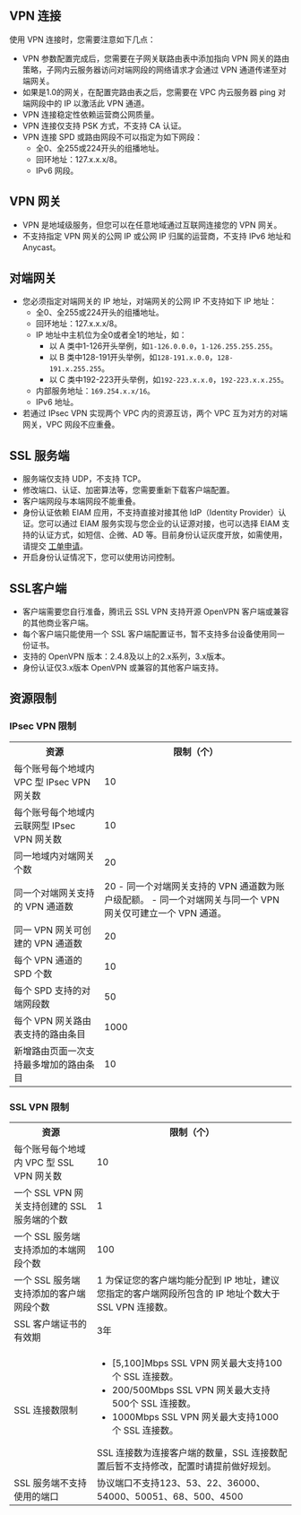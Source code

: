 ## VPN 连接
使用 VPN 连接时，您需要注意如下几点：
 - VPN 参数配置完成后，您需要在子网关联路由表中添加指向 VPN 网关的路由策略，子网内云服务器访问对端网段的网络请求才会通过 VPN 通道传递至对端网关。
 - 如果是1.0的网关，在配置完路由表之后，您需要在 VPC 内云服务器 ping 对端网段中的 IP 以激活此 VPN 通道。
 - VPN 连接稳定性依赖运营商公网质量。
 - VPN 连接仅支持 PSK 方式，不支持 CA 认证。
 - VPN 连接 SPD 或路由网段不可以指定为如下网段：
   - 全0、全255或224开头的组播地址。
   - 回环地址：127.x.x.x/8。
   - IPv6 网段。

## VPN 网关
 - VPN 是地域级服务，但您可以在任意地域通过互联网连接您的 VPN 网关。
 - 不支持指定 VPN 网关的公网 IP 或公网 IP 归属的运营商，不支持 IPv6 地址和 Anycast。
 

## 对端网关
 - 您必须指定对端网关的 IP 地址，对端网关的公网 IP 不支持如下 IP 地址：
   - 全0、全255或224开头的组播地址。
   - 回环地址：127.x.x.x/8。
   - IP 地址中主机位为全0或者全1的地址，如：
     - 以 A 类中1-126开头举例，如`1-126.0.0.0`，`1-126.255.255.255`。
     - 以 B 类中128-191开头举例，如`128-191.x.0.0`，`128-191.x.255.255`。
     - 以 C 类中192-223开头举例，如`192-223.x.x.0`，`192-223.x.x.255`。
   - 内部服务地址：`169.254.x.x/16`。
   - IPv6 地址。
 - 若通过 IPsec VPN 实现两个 VPC 内的资源互访，两个 VPC 互为对方的对端网关，VPC 网段不应重叠。

## SSL 服务端
 - 服务端仅支持 UDP，不支持 TCP。
 - 修改端口、认证、加密算法等，您需要重新下载客户端配置。
 - 客户端网段与本端网段不能重叠。
 - 身份认证依赖 EIAM 应用，不支持直接对接其他 IdP（Identity Provider）认证。您可以通过 EIAM 服务实现与您企业的认证源对接，也可以选择 EIAM 支持的认证方式，如短信、企微、AD 等。目前身份认证灰度开放，如需使用，请提交 [工单申请](https://console.cloud.tencent.com/workorder/category)。
 - 开启身份认证情况下，您可以使用访问控制。

## SSL客户端
 - 客户端需要您自行准备，腾讯云 SSL VPN 支持开源 OpenVPN 客户端或兼容的其他商业客户端。
 - 每个客户端只能使用一个 SSL 客户端配置证书，暂不支持多台设备使用同一份证书。
 - 支持的 OpenVPN 版本：2.4.8及以上的2.x系列，3.x版本。
 - 身份认证仅3.x版本 OpenVPN 或兼容的其他客户端支持。

## 资源限制

### IPsec VPN 限制
<table>
<tr>
<th>资源</th>
<th>限制（个）</th>
</tr>
<tr>
<td>每个账号每个地域内 VPC 型 IPsec VPN 网关数</td>
<td>10</td>
</tr>
<tr>
<td>每个账号每个地域内云联网型 IPsec VPN 网关数</td>
<td>10</td>
</tr>
<tr>
<td>同一地域内对端网关个数</td>
<td>20</td>
</tr>
<tr>
<td>同一个对端网关支持的 VPN 通道数</td>
<td>20

<dx-alert infotype="explain" title="">
- 同一个对端网关支持的 VPN 通道数为账户级配额。
- 同一个对端网关与同一个 VPN 网关仅可建立一个 VPN 通道。
</dx-alert>
</td>
</tr>
<tr>
<td>同一 VPN 网关可创建的 VPN 通道数</td>
<td>20</td>
</tr>
<tr>
<td>每个 VPN 通道的 SPD 个数</td>
<td>10</td>
</tr>
<tr>
<td>每个 SPD 支持的对端网段数</td>
<td>50</td>
</tr>
<tr>
<td>每个 VPN 网关路由表支持的路由条目</td>
<td>1000</td>
</tr>
<tr>
<td>新增路由页面一次支持最多增加的路由条目</td>
<td>10</td>
</tr>
</table>

### SSL VPN 限制
<table>
<tr>
<th>资源</th>
<th>限制（个）</th>
</tr>
<tr>
<td>每个账号每个地域内 VPC 型 SSL VPN 网关数</td>
<td>10</td>
</tr>
<tr>
<td>一个 SSL VPN 网关支持创建的 SSL 服务端的个数</td>
<td>1</td>
</tr>
<tr>
<td>一个 SSL 服务端支持添加的本端网段个数</td>
<td>100</td>
</tr>
<tr>
<td>一个 SSL 服务端支持添加的客户端网段个数</td>
<td>1
<dx-alert infotype="explain" title="">
为保证您的客户端均能分配到 IP 地址，建议您指定的客户端网段所包含的 IP 地址个数大于 SSL VPN 连接数。
</dx-alert>
</td>
</tr>
<tr>
<td>SSL 客户端证书的有效期</td>
<td>3年</td>
</tr>
<tr>
<td>SSL 连接数限制</td>
<td><ul><li>[5,100]Mbps SSL VPN 网关最大支持100个 SSL 连接数。</li><li>200/500Mbps SSL VPN 网关最大支持500个 SSL 连接数。</li><li>1000Mbps SSL VPN 网关最大支持1000个 SSL 连接数。</li></ul>
<dx-alert infotype="explain" title="">
SSL 连接数为连接客户端的数量，SSL 连接数配置后暂不支持修改，配置时请提前做好规划。
</dx-alert>
</td>
</tr>
<tr>
<td>SSL 服务端不支持使用的端口</td>
<td>协议端口不支持123、53、22、36000、54000、50051、68、500、4500</td>
</tr>
</table>
